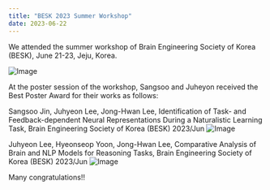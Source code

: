 ```yaml
---
title: "BESK 2023 Summer Workshop"
date: 2023-06-22 
---
```


We attended the summer workshop of Brain Engineering Society of Korea (BESK), June 21-23, Jeju, Korea.

![Image](//bspl.korea.ac.kr/Board/Lab_News/2023/BESK/BESK_summer/BESK_23jun.jpg)

At the poster session of the workshop, Sangsoo and Juheyon received the Best Poster Award for their works as follows:

Sangsoo Jin, Juhyeon Lee, Jong-Hwan Lee, Identification of Task- and Feedback-dependent Neural Representations During a Naturalistic Learning Task, Brain Engineering Society of Korea (BESK) 2023/Jun
![Image](//bspl.korea.ac.kr/Board/Lab_News/2023/BESK/BESK_summer/BESK_2023_summer_poster_award_sangsoo.jpg)

Juhyeon Lee, Hyeonseop Yoon, Jong-Hwan Lee, Comparative Analysis of Brain and NLP Models for Reasoning Tasks, Brain Engineering Society of Korea (BESK) 2023/Jun
![Image](//bspl.korea.ac.kr/Board/Lab_News/2023/BESK/BESK_summer/BESK_2023_summer_poster_award_juhyeon.jpg)

Many congratulations!! 
